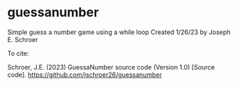 # guessanumber
 Simple guess a number game using a while loop
Created 1/26/23 by Joseph E. Schroer

To cite:



Schroer, J.E. (2023) GuessaNumber source code (Version 1.0) [Source code]. https://github.com/jschroer26/guessanumber



